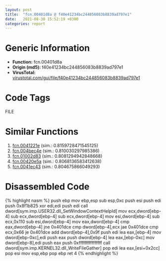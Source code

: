 ```yaml
---
layout: post
title:  "fcn.00401d8a @ f40e41234bc244856083b8839ad797e1"
date:   2021-08-30 15:52:19 +0300
categories: report
---
```


# Generic Information
- **Function:** fcn.00401d8a
- **Origin (md5):** f40e41234bc244856083b8839ad797e1
- **VirusTotal:** [virustotal.com/gui/file/f40e41234bc244856083b8839ad797e1][virustotal_ref]

# Code Tags
<span class="tag" id="FILE">FILE</span>


# Similar Functions

1. [fcn.0041221e][similar_1_ref] (sim.: 0.8159728471545125)
2. [fcn.004bec4e][similar_2_ref] (sim.: 0.810030297985386)
3. [fcn.01002d83][similar_3_ref] (sim.: 0.8081294942848668)
4. [fcn.00420e5a][similar_4_ref] (sim.: 0.8068136583412638)
5. [fcn.0041ec43][similar_5_ref] (sim.: 0.804675866049293)


# Disassembled Code

{% highlight nasm %}
push ebp
mov ebp,esp
sub esp,0xc
push esi
push edi
push 0x8f1b825
xor edi,edi
push edi
call dword[sym.imp.USER32.dll_SetWindowContextHelpId]
mov ecx,dword[ebp-4]
sub ecx,dword[ebp-4]
sub ecx,dword[ebp-4]
mov esi,dword[ebp-4]
sub ecx,0x110
sub esi,dword[ebp-4]
mov eax,dword[ebp-4]
cmp eax,dword[ebp-4]
jne 0x401dce
cmp dword[ebp-4],ecx
jae 0x401dce
cmp ecx,0x66
je 0x401dce
add dword[ebp-4],0x9f
push edi
lea eax,[ebp-4]
mov dword[ebp-0xc],edi
push eax
push dword[ebp-4]
lea eax,[ebp-0xc]
mov dword[ebp-8],edi
push eax
push 0xffffffffffffffff
call dword[sym.imp.KERNEL32.dll_WriteFileGather]
pop edi
lea eax,[esi+0x2cc]
pop esi
mov esp,ebp
pop ebp
ret 4
{% endhighlight %}


[similar_1_ref]: /report/fcn.0041221e@7b00dd8f2abf54a73bfb09681334ff78
[similar_2_ref]: /report/fcn.004bec4e@3e981d1767f44f5fe2446a49ffe52f4e
[similar_3_ref]: /report/fcn.01002d83@7be42d186738ec1816397d616de2cb9d
[similar_4_ref]: /report/fcn.00420e5a@59aef7c08025d70f84c85db2092fc99e
[similar_5_ref]: /report/fcn.0041ec43@59aef7c08025d70f84c85db2092fc99e
[virustotal_ref]: https://www.virustotal.com/gui/file/f40e41234bc244856083b8839ad797e1